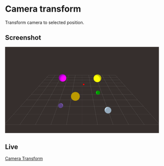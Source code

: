 # Camera transform

Transform camera to selected position.

## Screenshot

![Camera Transform](assets/camera-transform.png)

## Live

[Camera Transform](https://camera-transform.netlify.app/)

